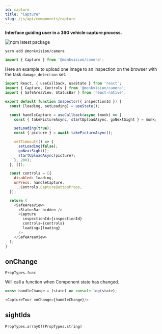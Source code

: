 ```yaml
---
id: capture
title: "Capture"
slug: /js/api/components/capture
---
```


**Interface guiding user in a 360 vehicle capture process.**

![npm latest package](https://img.shields.io/npm/v/@monkvision/camera/latest.svg)

```yarn
yarn add @monkvision/camera
```

``` javascript
import { Capture } from '@monkvision/camera';
```

Here an example to upload one image to an inspection on the browser with the task `damage_detection` set.

```javascript
import React, { useCallback, useState } from 'react';
import { Capture, Controls } from '@monkvision/camera';
import { SafeAreaView, StatusBar } from 'react-native';

export default function Inspector({ inspectionId }) {
  const [loading, setLoading] = useState();

  const handleCapture = useCallback(async (monk) => {
    const { takePictureAsync, startUploadAsync, goNextSight } = monk;

    setLoading(true);
    const { picture } = await takePictureAsync();

    setTimeout(() => {
      setLoading(false);
      goNextSight();
      startUploadAsync(picture);
    }, 200);
  }, []);

  const controls = [{
    disabled: loading,
    onPress: handleCapture,
    ...Controls.CaptureButtonProps,
  }];

  return (
    <SafeAreaView>
      <StatusBar hidden />
      <Capture
        inspectionId={inspectionId}
        controls={controls}
        loading={loading}
      />
    </SafeAreaView>
  );
}
```

## onChange
`PropTypes.func`

Will call a function when Component state has changed.

```javascript
const handleChange = (state) => console.log(state);

<CaptureTour onChange={handleChange}/>
```

## sightIds
`PropTypes.arrayOf(PropTypes.string)`
